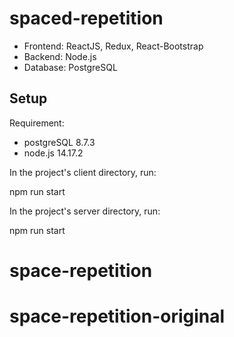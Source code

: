 # spaced-repetition

- Frontend: ReactJS, Redux, React-Bootstrap
- Backend: Node.js
- Database: PostgreSQL

## Setup

Requirement:

- postgreSQL 8.7.3
- node.js 14.17.2


In the project's client directory, run:

npm run start

In the project's server directory, run:

npm run start

# space-repetition
# space-repetition-original
